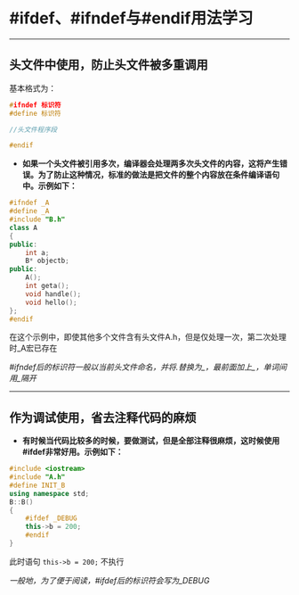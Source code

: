 # #ifdef、#ifndef与#endif用法学习

****

## 头文件中使用，防止头文件被多重调用

基本格式为：

```c++
#ifndef 标识符
#define 标识符

//头文件程序段

#endif
```

- **如果一个头文件被引用多次，编译器会处理两多次头文件的内容，这将产生错误。为了防止这种情况，标准的做法是把文件的整个内容放在条件编译语句中。示例如下：**

```c++
#ifndef _A
#define _A
#include "B.h"
class A
{
public:
	int a;
	B* objectb;
public:
	A();
	int geta();
	void handle();
	void hello();
};
#endif 
```

在这个示例中，即使其他多个文件含有头文件A.h，但是仅处理一次，第二次处理时_A宏已存在

*#ifndef后的标识符一般以当前头文件命名，并将.替换为_，最前面加上_，单词间用_隔开*

***

## 作为调试使用，省去注释代码的麻烦

- **有时候当代码比较多的时候，要做测试，但是全部注释很麻烦，这时候使用#ifdef非常好用。示例如下：**

```c++
#include <iostream>
#include "A.h"
#define INIT_B
using namespace std;
B::B()
{
	#ifdef _DEBUG
	this->b = 200;
	#endif
}
```

此时语句 `this->b = 200;` 不执行

*一般地，为了便于阅读，#ifdef后的标识符会写为_DEBUG*